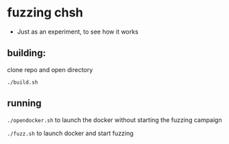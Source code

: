 # fuzzing chsh

- Just as an experiment, to see how it works

## building:

clone repo and open directory

```./build.sh```

## running

```./opendocker.sh```
to launch the docker without starting the fuzzing campaign

```./fuzz.sh```
to launch docker and start fuzzing
